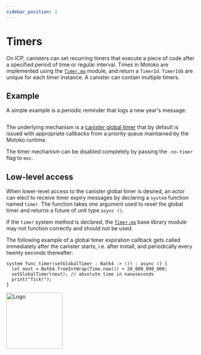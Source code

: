 ```yaml
---
sidebar_position: 2
---
```


# Timers

On ICP, canisters can set recurring timers that execute a piece of code after a specified period of time or regular interval. Times in Motoko are implemented using the [`Timer.mo`](../base/Timer.md) module, and return a `TimerId`. `TimerId`s are unique for each timer instance. A canister can contain multiple timers.

## Example

A simple example is a periodic reminder that logs a new year's message:

``` motoko no-repl file=../examples/Reminder.mo
```

The underlying mechanism is a [canister global timer](https://internetcomputer.org/docs/current/references/ic-interface-spec#timer) that by default is issued with appropriate callbacks from a priority queue maintained by the Motoko runtime.

The timer mechanism can be disabled completely by passing the `-no-timer` flag to `moc`.

## Low-level access

When lower-level access to the canister global timer is desired, an actor can elect to receive timer expiry messages by declaring a `system` function named `timer`. The function takes one argument used to reset the global timer and returns a future of unit type `async ()`.

If the `timer` system method is declared, the [`Timer.mo`](../base/Timer.md) base library module may not function correctly and should not be used.

The following example of a global timer expiration callback gets called immediately after the canister starts, i.e. after install, and periodically every twenty seconds thereafter:

``` motoko no-repl
system func timer(setGlobalTimer : Nat64 -> ()) : async () {
  let next = Nat64.fromIntWrap(Time.now()) + 20_000_000_000;
  setGlobalTimer(next); // absolute time in nanoseconds
  print("Tick!");
}
```

<img src="https://github.com/user-attachments/assets/844ca364-4d71-42b3-aaec-4a6c3509ee2e" alt="Logo" width="150" height="150" />
